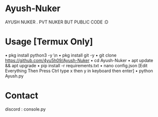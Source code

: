 # Ayush-Nuker
AYUSH NUKER . PVT NUKER BUT PUBLIC CODE :D

# Usage [Termux Only]
• pkg install python3 -y \n
• pkg install git -y
• git clone https://github.com/4yu5h09/Ayush-Nuker
• cd Ayush-Nuker
• apt update && apt upgrade
• pip install -r requirements.txt
• nano config.json [Edit Everything Then Press Ctrl type x then y in keyboard then enter]
• python Ayush.py

# Contact 
discord : console.py

